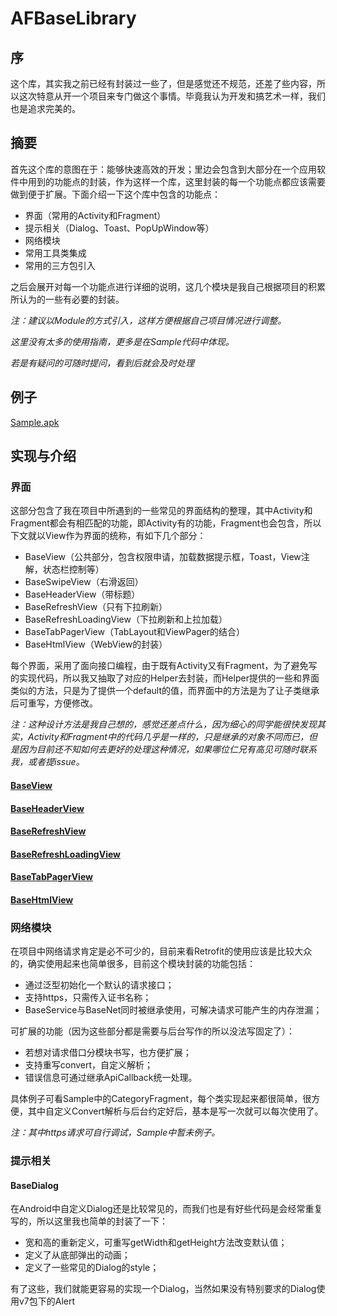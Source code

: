 # AFBaseLibrary

## 序

这个库，其实我之前已经有封装过一些了，但是感觉还不规范，还差了些内容，所以这次特意从开一个项目来专门做这个事情。毕竟我认为开发和搞艺术一样，我们也是追求完美的。

## 摘要

首先这个库的意图在于：能够快速高效的开发；里边会包含到大部分在一个应用软件中用到的功能点的封装，作为这样一个库，这里封装的每一个功能点都应该需要做到便于扩展。下面介绍一下这个库中包含的功能点：

* 界面（常用的Activity和Fragment）
* 提示相关（Dialog、Toast、PopUpWindow等）
* 网络模块
* 常用工具类集成
* 常用的三方包引入

之后会展开对每一个功能点进行详细的说明，这几个模块是我自己根据项目的积累所认为的一些有必要的封装。

*注：建议以Module的方式引入，这样方便根据自己项目情况进行调整。*

*这里没有太多的使用指南，更多是在Sample代码中体现。*

*若是有疑问的可随时提问，看到后就会及时处理*

## 例子
[Sample.apk]()

## 实现与介绍

### 界面

这部分包含了我在项目中所遇到的一些常见的界面结构的整理，其中Activity和Fragment都会有相匹配的功能，即Activity有的功能，Fragment也会包含，所以下文就以View作为界面的统称，有如下几个部分：

* BaseView（公共部分，包含权限申请，加载数据提示框，Toast，View注解，状态栏控制等）
* BaseSwipeView（右滑返回）
* BaseHeaderView（带标题）
* BaseRefreshView（只有下拉刷新）
* BaseRefreshLoadingView（下拉刷新和上拉加载）
* BaseTabPagerView（TabLayout和ViewPager的结合）
* BaseHtmlView（WebView的封装）

每个界面，采用了面向接口编程，由于既有Activity又有Fragment，为了避免写的实现代码，所以我又抽取了对应的Helper去封装，而Helper提供的一些和界面类似的方法，只是为了提供一个default的值，而界面中的方法是为了让子类继承后可重写，方便修改。

*注：这种设计方法是我自己想的，感觉还差点什么，因为细心的同学能很快发现其实，Activity和Fragment中的代码几乎是一样的，只是继承的对象不同而已，但是因为目前还不知如何去更好的处理这种情况，如果哪位仁兄有高见可随时联系我，或者提issue。*

#### [BaseView](readme/BaseView.md)

#### [BaseHeaderView](readme/BaseHeaderView.md)

#### [BaseRefreshView](readme/BaseRefreshView.md)

#### [BaseRefreshLoadingView](readme/BaseRefreshLoadingView.md)

#### [BaseTabPagerView](readme/BaseTabPagerView.md)

#### [BaseHtmlView](readme/BaseHtmlView.md)

### 网络模块

在项目中网络请求肯定是必不可少的，目前来看Retrofit的使用应该是比较大众的，确实使用起来也简单很多，目前这个模块封装的功能包括：

* 通过泛型初始化一个默认的请求接口；
* 支持https，只需传入证书名称；
* BaseService与BaseNet同时被继承使用，可解决请求可能产生的内存泄漏；

可扩展的功能（因为这些部分都是需要与后台写作的所以没法写固定了）：

* 若想对请求借口分模块书写，也方便扩展；
* 支持重写convert，自定义解析；
* 错误信息可通过继承ApiCallback统一处理。

具体例子可看Sample中的CategoryFragment，每个类实现起来都很简单，很方便，其中自定义Convert解析与后台约定好后，基本是写一次就可以每次使用了。

*注：其中https请求可自行调试，Sample中暂未例子。*

### 提示相关

#### BaseDialog

在Android中自定义Dialog还是比较常见的，而我们也是有好些代码是会经常重复写的，所以这里我也简单的封装了一下：

* 宽和高的重新定义，可重写getWidth和getHeight方法改变默认值；
* 定义了从底部弹出的动画；
* 定义了一些常见的Dialog的style；

有了这些，我们就能更容易的实现一个Dialog，当然如果没有特别要求的Dialog使用v7包下的Alert










